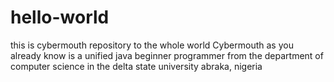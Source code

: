 # hello-world
this is cybermouth repository to the whole world
Cybermouth as you already know is a unified java
beginner programmer from the department of computer science in the delta state university abraka, nigeria
